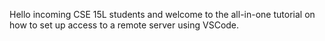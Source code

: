 Hello incoming CSE 15L students and welcome to the all-in-one tutorial on how to set up access to a remote server using VSCode. 
